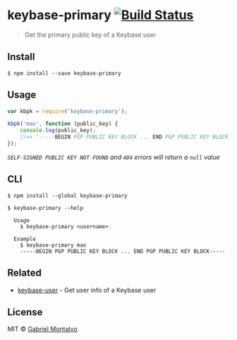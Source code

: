# keybase-primary [![Build Status](https://travis-ci.org/gmontalvoriv/keybase-primary.svg)](https://travis-ci.org/gmontalvoriv/keybase-primary)

> Get the primary public key of a Keybase user

## Install

```
$ npm install --save keybase-primary
```


## Usage

```js
var kbpk = require('keybase-primary');

kbpk('max', function (public_key) {
	console.log(public_key);
	//=> '-----BEGIN PGP PUBLIC KEY BLOCK ... END PGP PUBLIC KEY BLOCK-----'
});
```
*`SELF-SIGNED PUBLIC KEY NOT FOUND` and `404` errors will return a `null` value*

## CLI

```
$ npm install --global keybase-primary
```

```
$ keybase-primary --help

  Usage
    $ keybase-primary <username>

  Example
    $ keybase-primary max
    -----BEGIN PGP PUBLIC KEY BLOCK ... END PGP PUBLIC KEY BLOCK-----
```


## Related

- [keybase-user](https://github.com/gmontalvoriv/keybase-user) - Get user info of a Keybase user

## License

MIT © [Gabriel Montalvo](http://gmontalvoriv.github.io/)